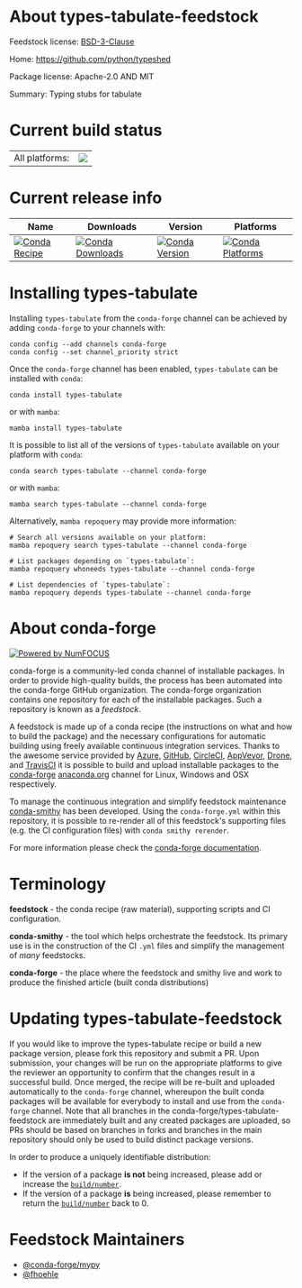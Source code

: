 About types-tabulate-feedstock
==============================

Feedstock license: [BSD-3-Clause](https://github.com/conda-forge/types-tabulate-feedstock/blob/main/LICENSE.txt)

Home: https://github.com/python/typeshed

Package license: Apache-2.0 AND MIT

Summary: Typing stubs for tabulate

Current build status
====================


<table><tr><td>All platforms:</td>
    <td>
      <a href="https://dev.azure.com/conda-forge/feedstock-builds/_build/latest?definitionId=13174&branchName=main">
        <img src="https://dev.azure.com/conda-forge/feedstock-builds/_apis/build/status/types-tabulate-feedstock?branchName=main">
      </a>
    </td>
  </tr>
</table>

Current release info
====================

| Name | Downloads | Version | Platforms |
| --- | --- | --- | --- |
| [![Conda Recipe](https://img.shields.io/badge/recipe-types--tabulate-green.svg)](https://anaconda.org/conda-forge/types-tabulate) | [![Conda Downloads](https://img.shields.io/conda/dn/conda-forge/types-tabulate.svg)](https://anaconda.org/conda-forge/types-tabulate) | [![Conda Version](https://img.shields.io/conda/vn/conda-forge/types-tabulate.svg)](https://anaconda.org/conda-forge/types-tabulate) | [![Conda Platforms](https://img.shields.io/conda/pn/conda-forge/types-tabulate.svg)](https://anaconda.org/conda-forge/types-tabulate) |

Installing types-tabulate
=========================

Installing `types-tabulate` from the `conda-forge` channel can be achieved by adding `conda-forge` to your channels with:

```
conda config --add channels conda-forge
conda config --set channel_priority strict
```

Once the `conda-forge` channel has been enabled, `types-tabulate` can be installed with `conda`:

```
conda install types-tabulate
```

or with `mamba`:

```
mamba install types-tabulate
```

It is possible to list all of the versions of `types-tabulate` available on your platform with `conda`:

```
conda search types-tabulate --channel conda-forge
```

or with `mamba`:

```
mamba search types-tabulate --channel conda-forge
```

Alternatively, `mamba repoquery` may provide more information:

```
# Search all versions available on your platform:
mamba repoquery search types-tabulate --channel conda-forge

# List packages depending on `types-tabulate`:
mamba repoquery whoneeds types-tabulate --channel conda-forge

# List dependencies of `types-tabulate`:
mamba repoquery depends types-tabulate --channel conda-forge
```


About conda-forge
=================

[![Powered by
NumFOCUS](https://img.shields.io/badge/powered%20by-NumFOCUS-orange.svg?style=flat&colorA=E1523D&colorB=007D8A)](https://numfocus.org)

conda-forge is a community-led conda channel of installable packages.
In order to provide high-quality builds, the process has been automated into the
conda-forge GitHub organization. The conda-forge organization contains one repository
for each of the installable packages. Such a repository is known as a *feedstock*.

A feedstock is made up of a conda recipe (the instructions on what and how to build
the package) and the necessary configurations for automatic building using freely
available continuous integration services. Thanks to the awesome service provided by
[Azure](https://azure.microsoft.com/en-us/services/devops/), [GitHub](https://github.com/),
[CircleCI](https://circleci.com/), [AppVeyor](https://www.appveyor.com/),
[Drone](https://cloud.drone.io/welcome), and [TravisCI](https://travis-ci.com/)
it is possible to build and upload installable packages to the
[conda-forge](https://anaconda.org/conda-forge) [anaconda.org](https://anaconda.org/)
channel for Linux, Windows and OSX respectively.

To manage the continuous integration and simplify feedstock maintenance
[conda-smithy](https://github.com/conda-forge/conda-smithy) has been developed.
Using the ``conda-forge.yml`` within this repository, it is possible to re-render all of
this feedstock's supporting files (e.g. the CI configuration files) with ``conda smithy rerender``.

For more information please check the [conda-forge documentation](https://conda-forge.org/docs/).

Terminology
===========

**feedstock** - the conda recipe (raw material), supporting scripts and CI configuration.

**conda-smithy** - the tool which helps orchestrate the feedstock.
                   Its primary use is in the construction of the CI ``.yml`` files
                   and simplify the management of *many* feedstocks.

**conda-forge** - the place where the feedstock and smithy live and work to
                  produce the finished article (built conda distributions)


Updating types-tabulate-feedstock
=================================

If you would like to improve the types-tabulate recipe or build a new
package version, please fork this repository and submit a PR. Upon submission,
your changes will be run on the appropriate platforms to give the reviewer an
opportunity to confirm that the changes result in a successful build. Once
merged, the recipe will be re-built and uploaded automatically to the
`conda-forge` channel, whereupon the built conda packages will be available for
everybody to install and use from the `conda-forge` channel.
Note that all branches in the conda-forge/types-tabulate-feedstock are
immediately built and any created packages are uploaded, so PRs should be based
on branches in forks and branches in the main repository should only be used to
build distinct package versions.

In order to produce a uniquely identifiable distribution:
 * If the version of a package **is not** being increased, please add or increase
   the [``build/number``](https://docs.conda.io/projects/conda-build/en/latest/resources/define-metadata.html#build-number-and-string).
 * If the version of a package **is** being increased, please remember to return
   the [``build/number``](https://docs.conda.io/projects/conda-build/en/latest/resources/define-metadata.html#build-number-and-string)
   back to 0.

Feedstock Maintainers
=====================

* [@conda-forge/mypy](https://github.com/conda-forge/mypy/)
* [@fhoehle](https://github.com/fhoehle/)

